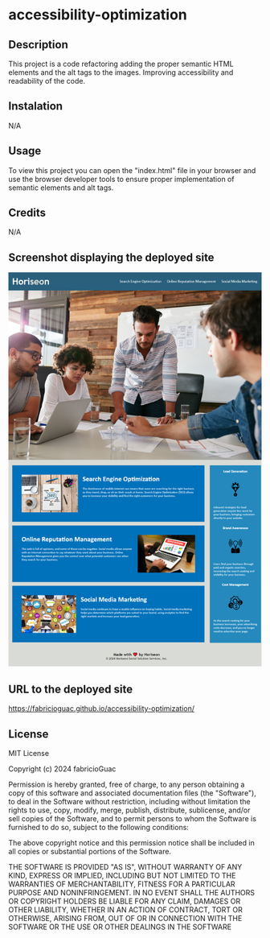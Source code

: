 # accessibility-optimization

## Description

This project is a code refactoring adding the proper semantic HTML elements and the alt tags to the images. Improving accessibility and readability of the code.

## Instalation

N/A

## Usage

To view this project you can open the "index.html" file in your browser and use the browser developer tools to ensure proper implementation of semantic elements and alt tags.

## Credits

N/A

## Screenshot displaying the deployed site

![Horiseon marketing site](fabricioguac.github.io_accessibility-optimization_.png)

## URL to the deployed site

https://fabricioguac.github.io/accessibility-optimization/

## License

MIT License

Copyright (c) 2024 fabricioGuac

Permission is hereby granted, free of charge, to any person obtaining a copy
of this software and associated documentation files (the "Software"), to deal
in the Software without restriction, including without limitation the rights
to use, copy, modify, merge, publish, distribute, sublicense, and/or sell
copies of the Software, and to permit persons to whom the Software is
furnished to do so, subject to the following conditions:

The above copyright notice and this permission notice shall be included in all
copies or substantial portions of the Software.

THE SOFTWARE IS PROVIDED "AS IS", WITHOUT WARRANTY OF ANY KIND, EXPRESS OR
IMPLIED, INCLUDING BUT NOT LIMITED TO THE WARRANTIES OF MERCHANTABILITY,
FITNESS FOR A PARTICULAR PURPOSE AND NONINFRINGEMENT. IN NO EVENT SHALL THE
AUTHORS OR COPYRIGHT HOLDERS BE LIABLE FOR ANY CLAIM, DAMAGES OR OTHER
LIABILITY, WHETHER IN AN ACTION OF CONTRACT, TORT OR OTHERWISE, ARISING FROM,
OUT OF OR IN CONNECTION WITH THE SOFTWARE OR THE USE OR OTHER DEALINGS IN THE
SOFTWARE
